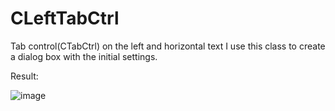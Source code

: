 # CLeftTabCtrl
Tab control(CTabCtrl) on the left and horizontal text
I use this class to create a dialog box with the initial settings.

Result:

![image](https://user-images.githubusercontent.com/48221009/206875302-8a2ba883-c930-4e6b-8551-25a4c49a851c.png)
